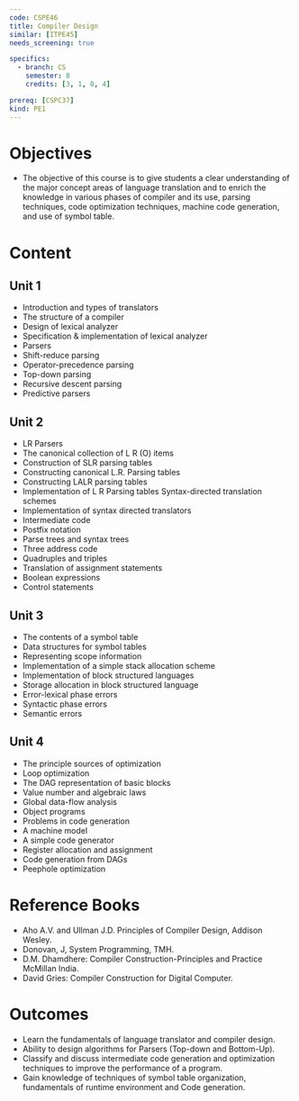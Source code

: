 ```yaml
---
code: CSPE46
title: Compiler Design
similar: [ITPE45]
needs_screening: true

specifics:
  - branch: CS
    semester: 8
    credits: [3, 1, 0, 4]

prereq: [CSPC37]
kind: PE1
---
```


# Objectives

- The objective of this course is to give students a clear understanding of the major concept areas of language translation and to enrich the knowledge in various phases of compiler and its use, parsing techniques, code optimization techniques, machine code generation, and use of symbol table.

# Content

## Unit 1

- Introduction and types of translators
- The structure of a compiler
- Design of lexical analyzer
- Specification & implementation of lexical analyzer
- Parsers
- Shift-reduce parsing
- Operator-precedence parsing
- Top-down parsing
- Recursive descent parsing
- Predictive parsers

## Unit 2

- LR Parsers
- The canonical collection of L R (O) items
- Construction of SLR parsing tables
- Constructing canonical L.R. Parsing tables
- Constructing LALR parsing tables
- Implementation of L R Parsing tables Syntax-directed translation schemes
- Implementation of syntax directed translators 
- Intermediate code
- Postfix notation
- Parse trees and syntax trees
- Three address code
- Quadruples and triples
- Translation of assignment statements
- Boolean expressions
- Control statements

## Unit 3

- The contents of a symbol table
- Data structures for symbol tables
- Representing scope information
- Implementation of a simple stack allocation scheme
- Implementation of block structured languages
- Storage allocation in block structured language
- Error-lexical phase errors
- Syntactic phase errors
- Semantic errors

## Unit 4

- The principle sources of optimization
- Loop optimization
- The DAG representation of basic blocks
- Value number and algebraic laws
- Global data-flow analysis
- Object programs
- Problems in code generation
- A machine model
- A simple code generator
- Register allocation and assignment
- Code generation from DAGs
- Peephole optimization

# Reference Books

- Aho A.V. and Ullman J.D. Principles of Compiler Design, Addison Wesley.
- Donovan, J, System Programming, TMH.
- D.M. Dhamdhere: Compiler Construction-Principles and Practice McMillan India.
- David Gries: Compiler Construction for Digital Computer.

# Outcomes

- Learn the fundamentals of language translator and compiler design.
- Ability to design algorithms for Parsers (Top-down and Bottom-Up).
- Classify and discuss intermediate code generation and optimization techniques to improve the performance of a program.
- Gain knowledge of techniques of symbol table organization, fundamentals of runtime environment and Code generation.
